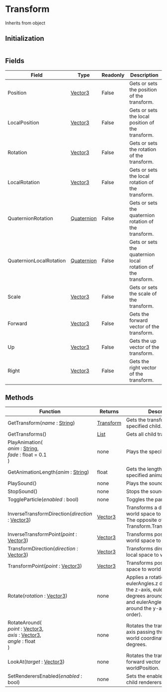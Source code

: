# Transform
Inherits from object
## Initialization
```csharp
```
## Fields
|Field|Type|Readonly|Description|
|---|---|---|---|
|Position|[Vector3](../objects/Vector3.md)|False|Gets or sets the position of the transform.|
|LocalPosition|[Vector3](../objects/Vector3.md)|False|Gets or sets the local position of the transform.|
|Rotation|[Vector3](../objects/Vector3.md)|False|Gets or sets the rotation of the transform.|
|LocalRotation|[Vector3](../objects/Vector3.md)|False|Gets or sets the local rotation of the transform.|
|QuaternionRotation|[Quaternion](../objects/Quaternion.md)|False|Gets or sets the quaternion rotation of the transform.|
|QuaternionLocalRotation|[Quaternion](../objects/Quaternion.md)|False|Gets or sets the quaternion local rotation of the transform.|
|Scale|[Vector3](../objects/Vector3.md)|False|Gets or sets the scale of the transform.|
|Forward|[Vector3](../objects/Vector3.md)|False|Gets the forward vector of the transform.|
|Up|[Vector3](../objects/Vector3.md)|False|Gets the up vector of the transform.|
|Right|[Vector3](../objects/Vector3.md)|False|Gets the right vector of the transform.|
## Methods
|Function|Returns|Description|
|---|---|---|
|GetTransform(<i>name</i> : [String](../static/String.md))|[Transform](../objects/Transform.md)|Gets the transform of the specified child.|
|GetTransforms()|[List](../objects/List.md)|Gets all child transforms.|
|PlayAnimation(<br/><i>anim</i> : [String](../static/String.md),<br/><i>fade</i> : float = 0.1<br/>)|none|Plays the specified animation.|
|GetAnimationLength(<i>anim</i> : [String](../static/String.md))|float|Gets the length of the specified animation.|
|PlaySound()|none|Plays the sound.|
|StopSound()|none|Stops the sound.|
|ToggleParticle(<i>enabled</i> : bool)|none|Toggles the particle system.|
|InverseTransformDirection(<i>direction</i> : [Vector3](../objects/Vector3.md))|[Vector3](../objects/Vector3.md)|Transforms a direction from world space to local space. The opposite of Transform.TransformDirection.|
|InverseTransformPoint(<i>point</i> : [Vector3](../objects/Vector3.md))|[Vector3](../objects/Vector3.md)|Transforms position from world space to local space.|
|TransformDirection(<i>direction</i> : [Vector3](../objects/Vector3.md))|[Vector3](../objects/Vector3.md)|Transforms direction from local space to world space.|
|TransformPoint(<i>point</i> : [Vector3](../objects/Vector3.md))|[Vector3](../objects/Vector3.md)|Transforms position from local space to world space.|
|Rotate(<i>rotation</i> : [Vector3](../objects/Vector3.md))|none|Applies a rotation of eulerAngles.z degrees around the z-axis, eulerAngles.x degrees around the x-axis, and eulerAngles.y degrees around the y-axis (in that order).|
|RotateAround(<br/><i>point</i> : [Vector3](../objects/Vector3.md),<br/><i>axis</i> : [Vector3](../objects/Vector3.md),<br/><i>angle</i> : float<br/>)|none|Rotates the transform about axis passing through point in world coordinates by angle degrees.|
|LookAt(<i>target</i> : [Vector3](../objects/Vector3.md))|none|Rotates the transform so the forward vector points at worldPosition.|
|SetRenderersEnabled(<i>enabled</i> : bool)|none|Sets the enabled state of all child renderers.|

